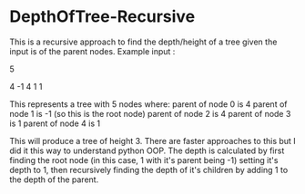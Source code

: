 # DepthOfTree-Recursive
This is a recursive approach to find the depth/height of a tree given the input is of the parent nodes. 
Example input :

5

4 -1 4 1 1


This represents a tree with 5 nodes where:
parent of node 0 is 4
parent of node 1 is -1 (so this is the root node)
parent of node 2 is 4
parent of node 3 is 1
parent of node 4 is 1

This will produce a tree of height 3. 
There are faster approaches to this but I did it this way to understand python OOP.
The depth is calculated by first finding the root node (in this case, 1 with it's parent being -1) setting it's depth to 1,
then recursively finding the depth of it's children by adding 1 to the depth of the parent.
